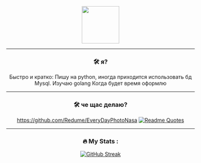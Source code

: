 <div id="header" align="center">
  <img src="https://media.giphy.com/media/M9gbBd9nbDrOTu1Mqx/giphy.gif" width="100"/>
  <div>
  <img src="https://komarev.com/ghpvc/?username=kodiprogdis&style=flat-square&color=blue" alt="" align="center"/>

---

### :hammer_and_wrench: я?
    
  Быстро и кратко:
  Пишу на python, иногда приходится использовать бд Mysql. Изучаю golang
  Когда будет время оформлю

---

### :hammer_and_wrench: че щас делаю?
https://github.com/Redume/EveryDayPhotoNasa
  [![Readme Quotes](https://quotes-github-readme.vercel.app/api?type=horizontal&theme=dark)](https://github.com/piyushsuthar/github-readme-quotes)
 

---
### :fire: My Stats :
    
[![GitHub Streak](http://github-readme-streak-stats.herokuapp.com?user=kodiprogdis&theme=dark&date_format=j%20M%5B%20Y%5D)](https://git.io/streak-stats)



